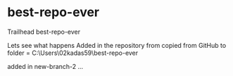 # best-repo-ever
Trailhead best-repo-ever

Lets see what happens
Added in the repository from copied from GitHub to folder = C:\Users\02kadas59\best-repo-ever

added in new-branch-2 ...
